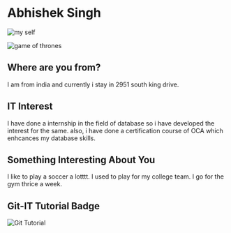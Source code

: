 # Abhishek Singh

![my self](C:\Users\abhhi\Itmd521\images\abhishek.jpg "myself")

![game of thrones](images/vegeta.jpg "game of thrones")

## Where are you from?

I am from india and currently i stay in 2951 south king drive.

## IT Interest
I have done a internship in the field of database so i have developed the interest for the same. also, i have done a certification course of OCA which enhcances my database skills.

## Something Interesting About You

I like to play a soccer a lotttt. I used to play for my college team. I go for the gym thrice a week.

## Git-IT Tutorial Badge

![Git Tutorial](C:\Users\abhhi\Itmd521\images\result.jpg "Result")